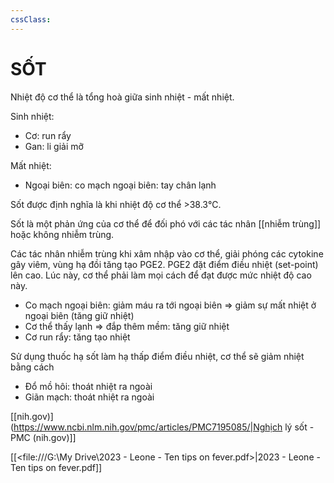 ```yaml
---
cssClass:
---
```

# SỐT
Nhiệt độ cơ thể là tổng hoà giữa sinh nhiệt - mất nhiệt.

Sinh nhiệt:
- Cơ: run rẩy
- Gan: li giải mỡ

Mất nhiệt:
- Ngoại biên: co mạch ngoại biên: tay chân lạnh

Sốt được định nghĩa là khi nhiệt độ cơ thể >38.3℃.

Sốt là một phản ứng của cơ thể để đối phó với các tác nhân [[nhiễm trùng]] hoặc không nhiễm trùng.

Các tác nhân nhiễm trùng khi xâm nhập vào cơ thể, giải phóng các cytokine gây viêm, vùng hạ đồi tăng tạo PGE2. PGE2 đặt điểm điều nhiệt (set-point) lên cao. Lúc này, cơ thể phải làm mọi cách để đạt được mức nhiệt độ cao này.
- Co mạch ngoại biên: giảm máu ra tới ngoại biên => giảm sự mất nhiệt ở ngoại biên (tăng giữ nhiệt)
- Cơ thể thấy lạnh => đắp thêm mềm: tăng giữ nhiệt
- Cơ run rẩy: tăng tạo nhiệt

Sử dụng thuốc hạ sốt làm hạ thấp điểm điều nhiệt, cơ thể sẽ giảm nhiệt bằng cách
- Đổ mồ hôi: thoát nhiệt ra ngoài
- Giãn mạch: thoát nhiệt ra ngoài

[[nih.gov)](https://www.ncbi.nlm.nih.gov/pmc/articles/PMC7195085/|Nghịch lý sốt - PMC (nih.gov)]]

[[<file:///G:\My Drive\2023 - Leone - Ten tips on fever.pdf>|2023 - Leone - Ten tips on fever.pdf]]
